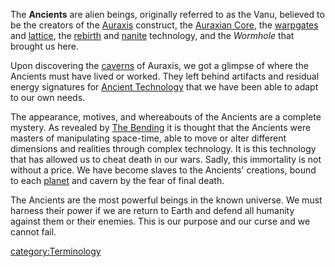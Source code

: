 The **Ancients** are alien beings, originally referred to as the Vanu,
believed to be the creators of the [Auraxis](Auraxis.md "wikilink")
construct, the [Auraxian Core](Auraxian_Core.md "wikilink"), the
[warpgates](warpgate.md "wikilink") and [lattice](lattice.md "wikilink"), the
[rebirth](respawn.md "wikilink") and [nanite](NTU.md "wikilink") technology,
and the _Wormhole_ that brought us here.

Upon discovering the [caverns](caverns.md "wikilink") of Auraxis, we got a
glimpse of where the Ancients must have lived or worked. They left
behind artifacts and residual energy signatures for [Ancient
Technology](Ancient_Technology.md "wikilink") that we have been able to
adapt to our own needs.

The appearance, motives, and whereabouts of the Ancients are a complete
mystery. As revealed by [The Bending](The_Bending.md "wikilink") it is
thought that the Ancients were masters of manipulating space-time, able
to move or alter different dimensions and realities through complex
technology. It is this technology that has allowed us to cheat death in
our wars. Sadly, this immortality is not without a price. We have become
slaves to the Ancients' creations, bound to each
[planet](planet.md "wikilink") and cavern by the fear of final death.

The Ancients are the most powerful beings in the known universe. We must
harness their power if we are return to Earth and defend all humanity
against them or their enemies. This is our purpose and our curse and we
cannot fail.

[category:Terminology](category:Terminology.md "wikilink")
